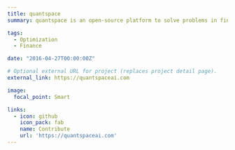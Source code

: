 ```yaml
---
title: quantspace
summary: quantspace is an open-source platform to solve problems in finance, such as portfolio optimization, asset allocation, and risk management

tags:
  - Optimization
  - Finance

date: "2016-04-27T00:00:00Z"

# Optional external URL for project (replaces project detail page).
external_link: https://quantspaceai.com

image:
  focal_point: Smart

links:
  - icon: github
    icon_pack: fab
    name: Contribute
    url: 'https://quantspaceai.com'
---
```

